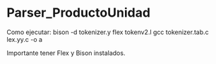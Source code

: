 # Parser_ProductoUnidad

Como ejecutar:
bison -d tokenizer.y
flex tokenv2.l
gcc tokenizer.tab.c lex.yy.c -o a

Importante tener Flex y Bison instalados.